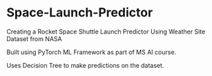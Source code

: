 # Space-Launch-Predictor
Creating a Rocket Space Shuttle Launch Predictor Using Weather Site Dataset from NASA

Built using PyTorch ML Framework as part of MS AI course.

Uses Decision Tree to make predictions on the dataset.

